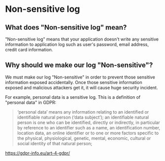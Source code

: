 # Non-sensitive log

## What does "Non-sensitive log" mean?

"Non-sensitive log" means that your application doesn't write any sensitive information to application log such as user's password, email address, credit card information.

## Why should we make our log "Non-sensitive"?

We must make our log "Non-sensitive" in order to prevent those sensitive information exposed accidentally.
Once those sensitive information exposed and malicious attackers get it, it will cause huge security incident.

For example, personal data is a sensitive log. This is a definition of "personal data" in GDPR:

> ‘personal data’ means any information relating to an identified or identifiable natural person (‘data subject’); an identifiable natural person is one who can be identified, directly or indirectly, in particular by reference to an identifier such as a name, an identification number, location data, an online identifier or to one or more factors specific to the physical, physiological, genetic, mental, economic, cultural or social identity of that natural person;

https://gdpr-info.eu/art-4-gdpr/
